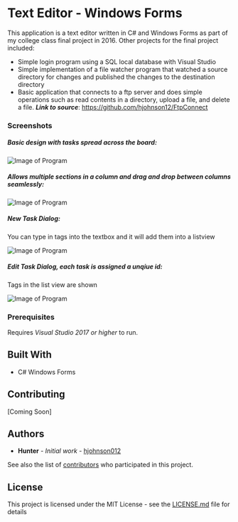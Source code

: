 # Text Editor - Windows Forms

This application is a text editor written in C# and Windows Forms as part of my college class final project in 2016. Other projects
for the final project included:
* Simple login program using a SQL local database with Visual Studio
* Simple implementation of a file watcher program that watched a source directory for changes and published the changes to the destination directory
* Basic application that connects to a ftp server and does simple operations such as read contents in a directory, upload a file, and delete a file.
***Link to source***: https://github.com/hjohnson12/FtpConnect  

### Screenshots

##### Basic design with tasks spread across the board:

![Image of Program](TextEditor/README_Images/AppEx1.png)

##### Allows multiple sections in a column and drag and drop between columns seamlessly:

![Image of Program](TextEditor/README_Images/AppEx1.png)

##### New Task Dialog:

You can type in tags into the textbox and it will add them into a listview

![Image of Program](TextEditor/README_Images/AppEx1.png)

##### Edit Task Dialog, each task is assigned a unqiue id:

Tags in the list view are shown

![Image of Program](TextEditor/README_Images/AppEx1.png)

### Prerequisites

Requires *Visual Studio 2017 or higher* to run. 

## Built With

* C# Windows Forms

## Contributing

[Coming Soon]

## Authors

* **Hunter** - *Initial work* - [hjohnson012](https://github.com/hjohnson012)

See also the list of [contributors](https://github.com/hjohnson12/KanbanBoardUWP/graphs/contributors) who participated in this project.

## License

This project is licensed under the MIT License - see the [LICENSE.md](LICENSE.md) file for details

